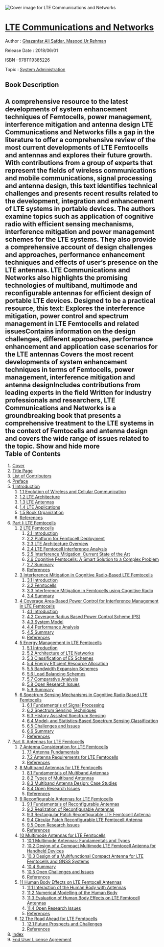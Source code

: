 ![Cover image for LTE Communications and Networks](https://imgdetail.ebookreading.net/cover/cover/20200215/EB9781119385226.jpg)

[LTE Communications and Networks](https://ebookreading.net/view/book/LTE+Communications+and+Networks-EB9781119385226_1.html "LTE Communications and Networks")
====================================================================================================================

Author : [Ghazanfar Ali Safdar](https://ebookreading.net/search/author/Ghazanfar+Ali+Safdar),[ Masood Ur Rehman](https://ebookreading.net/search/author/+Masood+Ur+Rehman)

Release Date : 2018/06/01

ISBN : 9781119385226

Topic : [System Administration](https://ebookreading.net/search/category/system-administration)

Book Description
-----------------

 A comprehensive resource to the latest developments of system enhancement techniques of Femtocells, power management, interference mitigation and antenna design
LTE Communications and Networks fills a gap in the literature to offer a comprehensive review of the most current developments of LTE Femtocells and antennas and explores their future growth. With contributions from a group of experts that represent the fields of wireless communications and mobile communications, signal processing and antenna design, this text identifies technical challenges and presents recent results related to the development, integration and enhancement of LTE systems in portable devices.
The authors examine topics such as application of cognitive radio with efficient sensing mechanisms, interference mitigation and power management schemes for the LTE systems. They also provide a comprehensive account of design challenges and approaches, performance enhancement techniques and effects of user’s presence on the LTE antennas. LTE Communications and Networks also highlights the promising technologies of multiband, multimode and reconfigurable antennas for efficient design of portable LTE devices. Designed to be a practical resource, this text:
Explores the interference mitigation, power control and spectrum management in LTE Femtocells and related issuesContains information on the design challenges, different approaches, performance enhancement and application case scenarios for the LTE antennas Covers the most recent developments of system enhancement techniques in terms of Femtocells, power management, interference mitigation and antenna designIncludes contributions from leading experts in the field Written for industry professionals and researchers, LTE Communications and Networks is a groundbreaking book that presents a comprehensive treatment to the LTE systems in the context of Femtocells and antenna design and covers the wide range of issues related to the topic.
        Show and hide more                
Table of Contents
-----------------

1. [Cover](https://ebookreading.net/view/book/LTE+Communications+and+Networks-EB9781119385226_1.html)
1. [Title Page](https://ebookreading.net/view/book/LTE+Communications+and+Networks-EB9781119385226_3.html)
1. [List of Contributors](https://ebookreading.net/view/book/LTE+Communications+and+Networks-EB9781119385226_6.html)
1. [Preface](https://ebookreading.net/view/book/LTE+Communications+and+Networks-EB9781119385226_7.html)
1. [1 Introduction](https://ebookreading.net/view/book/LTE+Communications+and+Networks-EB9781119385226_8.html)
    1. [1.1 Evolution of Wireless and Cellular Communication](https://ebookreading.net/view/book/LTE+Communications+and+Networks-EB9781119385226_8.html#head-2-1)
    1. [1.2 LTE Architecture](https://ebookreading.net/view/book/LTE+Communications+and+Networks-EB9781119385226_8.html#head-2-2)
    1. [1.3 LTE Antennas](https://ebookreading.net/view/book/LTE+Communications+and+Networks-EB9781119385226_8.html#head-2-3)
    1. [1.4 LTE Applications](https://ebookreading.net/view/book/LTE+Communications+and+Networks-EB9781119385226_8.html#head-2-4)
    1. [1.5 Book Organization](https://ebookreading.net/view/book/LTE+Communications+and+Networks-EB9781119385226_8.html#head-2-5)
    1. [References](https://ebookreading.net/view/book/LTE+Communications+and+Networks-EB9781119385226_8.html#head-2-6)
1. [Part I: LTE Femtocells](https://ebookreading.net/view/book/LTE+Communications+and+Networks-EB9781119385226_9.html)
    1. [2 LTE Femtocells](https://ebookreading.net/view/book/LTE+Communications+and+Networks-EB9781119385226_10.html)
        1. [2.1 Introduction](https://ebookreading.net/view/book/LTE+Communications+and+Networks-EB9781119385226_10.html#head-2-7)
        1. [2.2 Platform for Femtocell Deployment](https://ebookreading.net/view/book/LTE+Communications+and+Networks-EB9781119385226_10.html#head-2-8)
        1. [2.3 LTE Architecture Overview](https://ebookreading.net/view/book/LTE+Communications+and+Networks-EB9781119385226_10.html#head-2-9)
        1. [2.4 LTE Femtocell Interference Analysis](https://ebookreading.net/view/book/LTE+Communications+and+Networks-EB9781119385226_10.html#head-2-10)
        1. [2.5 Interference Mitigation: Current State of the Art](https://ebookreading.net/view/book/LTE+Communications+and+Networks-EB9781119385226_10.html#head-2-11)
        1. [2.6 Cognitive Femtocells: A Smart Solution to a Complex Problem](https://ebookreading.net/view/book/LTE+Communications+and+Networks-EB9781119385226_10.html#head-2-12)
        1. [2.7 Summary](https://ebookreading.net/view/book/LTE+Communications+and+Networks-EB9781119385226_10.html#head-2-13)
        1. [References](https://ebookreading.net/view/book/LTE+Communications+and+Networks-EB9781119385226_10.html#head-2-14)
    1. [3 Interference Mitigation in Cognitive Radio‐Based LTE Femtocells](https://ebookreading.net/view/book/LTE+Communications+and+Networks-EB9781119385226_11.html)
        1. [3.1 Introduction](https://ebookreading.net/view/book/LTE+Communications+and+Networks-EB9781119385226_11.html#head-2-15)
        1. [3.2 Femtocells](https://ebookreading.net/view/book/LTE+Communications+and+Networks-EB9781119385226_11.html#head-2-16)
        1. [3.3 Interference Mitigation in Femtocells using Cognitive Radio](https://ebookreading.net/view/book/LTE+Communications+and+Networks-EB9781119385226_11.html#head-2-17)
        1. [3.4 Summary](https://ebookreading.net/view/book/LTE+Communications+and+Networks-EB9781119385226_11.html#head-2-18)
    1. [4 Coverage Area‐Based Power Control for Interference Management in LTE Femtocells](https://ebookreading.net/view/book/LTE+Communications+and+Networks-EB9781119385226_12.html)
        1. [4.1 Introduction](https://ebookreading.net/view/book/LTE+Communications+and+Networks-EB9781119385226_12.html#head-2-19)
        1. [4.2 Coverage Radius Based Power Control Scheme (PS)](https://ebookreading.net/view/book/LTE+Communications+and+Networks-EB9781119385226_12.html#head-2-20)
        1. [4.3 System Model](https://ebookreading.net/view/book/LTE+Communications+and+Networks-EB9781119385226_12.html#head-2-21)
        1. [4.4 Performance Analysis](https://ebookreading.net/view/book/LTE+Communications+and+Networks-EB9781119385226_12.html#head-2-22)
        1. [4.5 Summary](https://ebookreading.net/view/book/LTE+Communications+and+Networks-EB9781119385226_12.html#head-2-23)
        1. [References](https://ebookreading.net/view/book/LTE+Communications+and+Networks-EB9781119385226_12.html#head-2-24)
    1. [5 Energy Management in LTE Femtocells](https://ebookreading.net/view/book/LTE+Communications+and+Networks-EB9781119385226_13.html)
        1. [5.1 Introduction](https://ebookreading.net/view/book/LTE+Communications+and+Networks-EB9781119385226_13.html#head-2-25)
        1. [5.2 Architecture of LTE Networks](https://ebookreading.net/view/book/LTE+Communications+and+Networks-EB9781119385226_13.html#head-2-26)
        1. [5.3 Classification of ES Schemes](https://ebookreading.net/view/book/LTE+Communications+and+Networks-EB9781119385226_13.html#head-2-27)
        1. [5.4 Energy Efficient Resource Allocation](https://ebookreading.net/view/book/LTE+Communications+and+Networks-EB9781119385226_13.html#head-2-28)
        1. [5.5 Bandwidth Expansion Schemes](https://ebookreading.net/view/book/LTE+Communications+and+Networks-EB9781119385226_13.html#head-2-29)
        1. [5.6 Load Balancing Schemes](https://ebookreading.net/view/book/LTE+Communications+and+Networks-EB9781119385226_13.html#head-2-30)
        1. [5.7 Comparative Analysis](https://ebookreading.net/view/book/LTE+Communications+and+Networks-EB9781119385226_13.html#head-2-31)
        1. [5.8 Open Research Issues](https://ebookreading.net/view/book/LTE+Communications+and+Networks-EB9781119385226_13.html#head-2-32)
        1. [5.9 Summary](https://ebookreading.net/view/book/LTE+Communications+and+Networks-EB9781119385226_13.html#head-2-33)
    1. [6 Spectrum Sensing Mechanisms in Cognitive Radio Based LTE Femtocells](https://ebookreading.net/view/book/LTE+Communications+and+Networks-EB9781119385226_14.html)
        1. [6.1 Fundamentals of Signal Processing](https://ebookreading.net/view/book/LTE+Communications+and+Networks-EB9781119385226_14.html#head-2-34)
        1. [6.2 Spectrum Sensing Techniques](https://ebookreading.net/view/book/LTE+Communications+and+Networks-EB9781119385226_14.html#head-2-35)
        1. [6.3 History Assisted Spectrum Sensing](https://ebookreading.net/view/book/LTE+Communications+and+Networks-EB9781119385226_14.html#head-2-36)
        1. [6.4 Model‐ and Statistics‐Based Spectrum Sensing Classification](https://ebookreading.net/view/book/LTE+Communications+and+Networks-EB9781119385226_14.html#head-2-37)
        1. [6.5 Challenges and Issues](https://ebookreading.net/view/book/LTE+Communications+and+Networks-EB9781119385226_14.html#head-2-38)
        1. [6.6 Summary](https://ebookreading.net/view/book/LTE+Communications+and+Networks-EB9781119385226_14.html#head-2-39)
        1. [References](https://ebookreading.net/view/book/LTE+Communications+and+Networks-EB9781119385226_14.html#head-2-40)
1. [Part II: Antennas for LTE Femtocells](https://ebookreading.net/view/book/LTE+Communications+and+Networks-EB9781119385226_15.html)
    1. [7 Antenna Consideration for LTE Femtocells](https://ebookreading.net/view/book/LTE+Communications+and+Networks-EB9781119385226_16.html)
        1. [7.1 Antenna Fundamentals](https://ebookreading.net/view/book/LTE+Communications+and+Networks-EB9781119385226_16.html#head-2-41)
        1. [7.2 Antenna Requirements for LTE Femtocells](https://ebookreading.net/view/book/LTE+Communications+and+Networks-EB9781119385226_16.html#head-2-42)
        1. [References](https://ebookreading.net/view/book/LTE+Communications+and+Networks-EB9781119385226_16.html#head-2-43)
    1. [8 Multiband Antennas for LTE Femtocells](https://ebookreading.net/view/book/LTE+Communications+and+Networks-EB9781119385226_17.html)
        1. [8.1 Fundamentals of Multiband Antennas](https://ebookreading.net/view/book/LTE+Communications+and+Networks-EB9781119385226_17.html#head-2-44)
        1. [8.2 Types of Multiband Antennas](https://ebookreading.net/view/book/LTE+Communications+and+Networks-EB9781119385226_17.html#head-2-45)
        1. [8.3 Multiband Antenna Design: Case Studies](https://ebookreading.net/view/book/LTE+Communications+and+Networks-EB9781119385226_17.html#head-2-46)
        1. [8.4 Open Research Issues](https://ebookreading.net/view/book/LTE+Communications+and+Networks-EB9781119385226_17.html#head-2-47)
        1. [References](https://ebookreading.net/view/book/LTE+Communications+and+Networks-EB9781119385226_17.html#head-2-48)
    1. [9 Reconfigurable Antennas for LTE Femtocells](https://ebookreading.net/view/book/LTE+Communications+and+Networks-EB9781119385226_18.html)
        1. [9.1 Fundamentals of Reconfigurable Antennas](https://ebookreading.net/view/book/LTE+Communications+and+Networks-EB9781119385226_18.html#head-2-49)
        1. [9.2 Realization of Reconfigurable Antennas](https://ebookreading.net/view/book/LTE+Communications+and+Networks-EB9781119385226_18.html#head-2-50)
        1. [9.3 Rectangular Patch Reconfigurable LTE Femtocell Antenna](https://ebookreading.net/view/book/LTE+Communications+and+Networks-EB9781119385226_18.html#head-2-51)
        1. [9.4 Circular Patch Reconfigurable LTE Femtocell Antenna](https://ebookreading.net/view/book/LTE+Communications+and+Networks-EB9781119385226_18.html#head-2-52)
        1. [9.5 Open Research Issues](https://ebookreading.net/view/book/LTE+Communications+and+Networks-EB9781119385226_18.html#head-2-53)
        1. [References](https://ebookreading.net/view/book/LTE+Communications+and+Networks-EB9781119385226_18.html#head-2-54)
    1. [10 Multimode Antennas for LTE Femtocells](https://ebookreading.net/view/book/LTE+Communications+and+Networks-EB9781119385226_19.html)
        1. [10.1 Multimode Antennas: Fundamentals and Types](https://ebookreading.net/view/book/LTE+Communications+and+Networks-EB9781119385226_19.html#head-2-55)
        1. [10.2 Design of a Compact Multimode LTE Femtocell Antenna for Handheld Devices](https://ebookreading.net/view/book/LTE+Communications+and+Networks-EB9781119385226_19.html#head-2-56)
        1. [10.3 Design of a Multifunctional Compact Antenna for LTE Femtocells and GNSS Systems](https://ebookreading.net/view/book/LTE+Communications+and+Networks-EB9781119385226_19.html#head-2-57)
        1. [10.4 Summary](https://ebookreading.net/view/book/LTE+Communications+and+Networks-EB9781119385226_19.html#head-2-58)
        1. [10.5 Open Challenges and Issues](https://ebookreading.net/view/book/LTE+Communications+and+Networks-EB9781119385226_19.html#head-2-59)
        1. [References](https://ebookreading.net/view/book/LTE+Communications+and+Networks-EB9781119385226_19.html#head-2-60)
    1. [11 Human Body Effects on LTE Femtocell Antennas](https://ebookreading.net/view/book/LTE+Communications+and+Networks-EB9781119385226_20.html)
        1. [11.1 Interaction of the Human Body with Antennas](https://ebookreading.net/view/book/LTE+Communications+and+Networks-EB9781119385226_20.html#head-2-63)
        1. [11.2 Numerical Modelling of the Human Body](https://ebookreading.net/view/book/LTE+Communications+and+Networks-EB9781119385226_20.html#head-2-64)
        1. [11.3 Evaluation of Human Body Effects on LTE Femtocell Antennas](https://ebookreading.net/view/book/LTE+Communications+and+Networks-EB9781119385226_20.html#head-2-65)
        1. [11.4 Open Research Issues](https://ebookreading.net/view/book/LTE+Communications+and+Networks-EB9781119385226_20.html#head-2-66)
        1. [References](https://ebookreading.net/view/book/LTE+Communications+and+Networks-EB9781119385226_20.html#head-2-67)
    1. [12 The Road Ahead for LTE Femtocells](https://ebookreading.net/view/book/LTE+Communications+and+Networks-EB9781119385226_21.html)
        1. [12.1 Future Prospects and Challenges](https://ebookreading.net/view/book/LTE+Communications+and+Networks-EB9781119385226_21.html#head-2-68)
        1. [References](https://ebookreading.net/view/book/LTE+Communications+and+Networks-EB9781119385226_21.html#head-2-69)
1. [Index](https://ebookreading.net/view/book/LTE+Communications+and+Networks-EB9781119385226_22.html)
1. [End User License Agreement](https://ebookreading.net/view/book/LTE+Communications+and+Networks-EB9781119385226_23.html)
